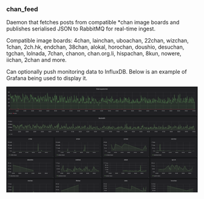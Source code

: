 ### chan_feed

Daemon that fetches posts from compatible *chan
image boards and publishes serialised JSON to RabbitMQ
 for real-time ingest.
 
Compatible image boards: 4chan, lainchan, uboachan,
22chan, wizchan, 1chan, 2ch.hk, endchan, 38chan, alokal,
horochan, doushio, desuchan, tgchan, lolnada, 7chan, chanon,
chan.org.li, hispachan, 8kun, nowere, iichan, 2chan and more.

Can optionally push monitoring data to InfluxDB. Below is an
example of Grafana being used to display it.

![monitoring.png](monitoring.png)
